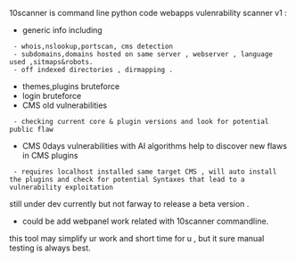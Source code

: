 10scanner is command line python code webapps vulenrability scanner 
v1 :
* generic info including 
```
 - whois,nslookup,portscan, cms detection
 - subdomains,domains hosted on same server , webserver , language used ,sitmaps&robots.
 - off indexed directories , dirmapping . 
```
* themes,plugins bruteforce 
* login bruteforce
* CMS old vulnerabilities 
```
 - checking current core & plugin versions and look for potential public flaw 
```
* CMS 0days vulnerabilities with AI algorithms help to discover new flaws in CMS plugins 
```
 - requires localhost installed same target CMS , will auto install the plugins and check for potential Syntaxes that lead to a vulnerability exploitation
```
 still under dev currently but not farway to release a beta version .
 - could be add webpanel work related with 10scanner commandline.

this tool may simplify ur work and short time for u , but it sure manual testing is always best.
